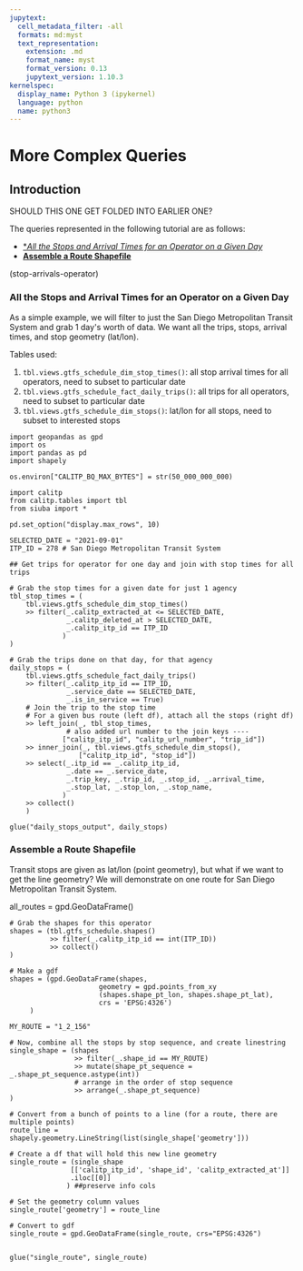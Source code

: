 ```yaml
---
jupytext:
  cell_metadata_filter: -all
  formats: md:myst
  text_representation:
    extension: .md
    format_name: myst
    format_version: 0.13
    jupytext_version: 1.10.3
kernelspec:
  display_name: Python 3 (ipykernel)
  language: python
  name: python3
---
```

# More Complex Queries

## Introduction

SHOULD THIS ONE GET FOLDED INTO EARLIER ONE?

The queries represented in the following tutorial are as follows:
* [**All the Stops and Arrival Times for an Operator on a Given Day*](stop-arrivals-operator)
* [**Assemble a Route Shapefile**](#assemble-a-route-shapefile)

(stop-arrivals-operator)
### All the Stops and Arrival Times for an Operator on a Given Day

As a simple example, we will filter to just the San Diego Metropolitan Transit System and grab 1 day's worth of data. We want all the trips, stops, arrival times, and stop geometry (lat/lon).

Tables used:
1. `tbl.views.gtfs_schedule_dim_stop_times()`: all stop arrival times for all operators, need to subset to particular date
1. `tbl.views.gtfs_schedule_fact_daily_trips()`: all trips for all operators, need to subset to particular date
1. `tbl.views.gtfs_schedule_dim_stops()`: lat/lon for all stops, need to subset to interested stops

```{code-cell}
import geopandas as gpd
import os
import pandas as pd
import shapely

os.environ["CALITP_BQ_MAX_BYTES"] = str(50_000_000_000)

import calitp
from calitp.tables import tbl
from siuba import *

pd.set_option("display.max_rows", 10)

SELECTED_DATE = "2021-09-01"
ITP_ID = 278 # San Diego Metropolitan Transit System
```


```{code-cell}
## Get trips for operator for one day and join with stop times for all trips

# Grab the stop times for a given date for just 1 agency
tbl_stop_times = (
    tbl.views.gtfs_schedule_dim_stop_times()
    >> filter(_.calitp_extracted_at <= SELECTED_DATE,
              _.calitp_deleted_at > SELECTED_DATE,
              _.calitp_itp_id == ITP_ID
             )
)

# Grab the trips done on that day, for that agency
daily_stops = (
    tbl.views.gtfs_schedule_fact_daily_trips()
    >> filter(_.calitp_itp_id == ITP_ID,
              _.service_date == SELECTED_DATE,
              _.is_in_service == True)
    # Join the trip to the stop time
    # For a given bus route (left df), attach all the stops (right df)
    >> left_join(_, tbl_stop_times,
              # also added url number to the join keys ----
             ["calitp_itp_id", "calitp_url_number", "trip_id"])
    >> inner_join(_, tbl.views.gtfs_schedule_dim_stops(),
                 ["calitp_itp_id", "stop_id"])
    >> select(_.itp_id == _.calitp_itp_id,
              _.date == _.service_date,
              _.trip_key, _.trip_id, _.stop_id, _.arrival_time,
              _.stop_lat, _.stop_lon, _.stop_name,
             )
    >> collect()
    )

glue("daily_stops_output", daily_stops)
```

### Assemble a Route Shapefile

Transit stops are given as lat/lon (point geometry), but what if we want to get the line geometry? We will demonstrate on one route for San Diego Metropolitan Transit System.

all_routes = gpd.GeoDataFrame()
```{code-cell}
# Grab the shapes for this operator
shapes = (tbl.gtfs_schedule.shapes()
          >> filter(_.calitp_itp_id == int(ITP_ID))
          >> collect()
)

# Make a gdf
shapes = (gpd.GeoDataFrame(shapes,
                      geometry = gpd.points_from_xy
                      (shapes.shape_pt_lon, shapes.shape_pt_lat),
                      crs = 'EPSG:4326')
     )

MY_ROUTE = "1_2_156"

# Now, combine all the stops by stop sequence, and create linestring
single_shape = (shapes
                >> filter(_.shape_id == MY_ROUTE)
                >> mutate(shape_pt_sequence = _.shape_pt_sequence.astype(int))
                # arrange in the order of stop sequence
                >> arrange(_.shape_pt_sequence)
)

# Convert from a bunch of points to a line (for a route, there are multiple points)
route_line = shapely.geometry.LineString(list(single_shape['geometry']))

# Create a df that will hold this new line geometry
single_route = (single_shape
               [['calitp_itp_id', 'shape_id', 'calitp_extracted_at']]
               .iloc[[0]]
              ) ##preserve info cols

# Set the geometry column values
single_route['geometry'] = route_line

# Convert to gdf
single_route = gpd.GeoDataFrame(single_route, crs="EPSG:4326")


glue("single_route", single_route)

```
